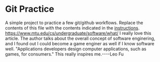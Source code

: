 # Git Practice
A simple project to practice a few git/github workflows.  Replace the contents of this file with the contents indicated in the [instructions](./instructions.md).
https://www.mtu.edu/cs/undergraduate/software/what/
I really love this article. The author talks about the overall concept of software enginering, and I found out I could become a game enginer as well if I know software well. "Applications developers design computer applications, such as games, for consumers." This really inspires me.----Leo Fu

